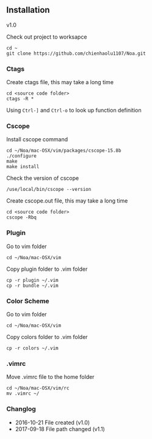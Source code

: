 ## Installation
v1.0  

Check out project to worksapce
```
cd ~
git clone https://github.com/chienhaolu1107/Noa.git
```

### Ctags
Create ctags file, this may take a long time  
```
cd <source code folder>
ctags -R *
```  

Using `Ctrl-]` and `Ctrl-o` to look up function definition

### Cscope
Install cscope command
```
cd ~/Noa/mac-OSX/vim/packages/cscope-15.8b
./configure
make
make install
```
Check the version of cscope  
```
/use/local/bin/cscope --version
```
Create cscope.out file, this may take a long time
```
cd <source code folder>
cscope -Rbq
```  

### Plugin
Go to vim folder
```
cd ~/Noa/mac-OSX/vim
```
Copy plugin folder to .vim folder   
```
cp -r plugin ~/.vim 
cp -r bundle ~/.vim
```

### Color Scheme
Go to vim folder
```
cd ~/Noa/mac-OSX/vim
```
Copy colors folder to .vim folder
```
cp -r colors ~/.vim               
```


### .vimrc
Move .vimrc file to the home folder
```
cd ~/Noa/mac-OSX/vim/rc
mv .vimrc ~/
```

### Changlog
* 2016-10-21 File created (v1.0)
* 2017-09-18 File path changed (v1.1)
